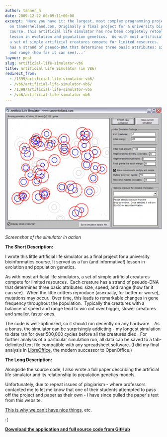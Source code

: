 ```yaml
---
author: tanner_h
date: 2009-12-22 06:09:11+00:00
excerpt: 'Here you have it: the largest, most complex programming project now available
  on tannerhelland.com. Originally a final project for a university bioinformatics
  course, this artificial life simulator has now been completely retooled as a full-blown
  lesson in evolution and population genetics.  As with most artificial life simulators,
  a set of simple artificial creatures compete for limited resources.  Each creature
  has a strand of pseudo-DNA that determines three basic attributes: size, speed,
  and range (how far it can see)...'
layout: post
slug: artificial-life-simulator-vb6
title: Artificial Life Simulator (in VB6)
redirect_from:
  - /1399/artificial-life-simulator-vb6/
  - /vb6/artificial-life-simulator-vb6/
  - /1399/artificial-life-simulator-vb6
  - /vb6/artificial-life-simulator-vb6
---
```


![This is what the Artificial Life Simulator looks like in action](images/Artificial_Life-600x467.png)

*Screenshot of the simulator in action*

**The Short Description:**

I wrote this little artificial life simulator as a final project for a university bioinformatics course.  It served as a fun (and informative!) lesson in evolution and population genetics.

As with most artificial life simulators, a set of simple artificial creatures compete for limited resources.   Each creature has a strand of pseudo-DNA that determines three basic attributes: size, speed, and range (how far it can see).  When the little critters reproduce (asexually, for better or worse), mutations may occur.  Over time, this leads to remarkable changes in gene frequency throughout the population.  Typically the creatures with a balance of speed and range tend to win out over bigger, slower creatures and smaller, faster ones.

The code is well-optimized, so it should run decently on any hardware.   As a bonus, the simulator can be surprisingly addicting - my longest simulation to date ran for over 500,000 cycles before all the creatures died.   For further analysis of a particular simulation run, all data can be saved to a tab-delimited text file compatible with any spreadsheet software.  (I did my final analysis in [LibreOffice](https://www.libreoffice.org/), the modern successor to OpenOffice.)

**The Long Description:**

Alongside the source code, I also wrote a full paper describing the artificial life simulator and its relationship to population genetics models.  

Unfortunately, due to repeat issues of plagiarism - where professors contacted me to let me know that one of their students attempted to pass off the project and paper as their own - I have since pulled the paper's text from this website.  

[This is why we can't have nice things](https://english.stackexchange.com/questions/417320/what-is-the-origin-of-the-phrase-this-is-why-we-cant-have-nice-things), etc.  

:(

**[Download the application and full source code from GitHub](https://github.com/tannerhelland/vb6-code/tree/master/Artificial-life)**